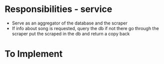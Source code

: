 # Responsibilities - service
* Serve as an aggregator of the database and the scraper
* If info about song is requested, query the db if not there go through the
  scraper put the scraped in the db and return a copy back


# To Implement
